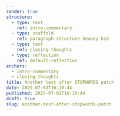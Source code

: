```yaml
---
render: true
structure:
  - type: text
    ref: intro-commentary
  - type: scaffold
    ref: paragraph-structure-heaney-ks3
  - type: text
    ref: closing-thoughts
  - type: reflection
    ref: default-reflection
anchors:
  - intro-commentary
  - closing-thoughts
title: Another test after STOPWORDS patch
date: 2025-07-02T16:10:44
published: 2025-07-02T16:10:44
draft: true
slug: another-test-after-stopwords-patch
---
```


<!-- intro-commentary -->

<!-- paragraph-structure-heaney-ks3 -->

<!-- closing-thoughts -->

<!-- default-reflection -->


